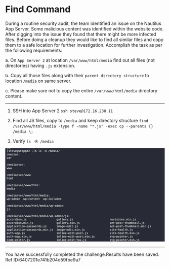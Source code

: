 # Find Command

During a routine security audit, the team identified an issue on the Nautilus App Server. Some malicious content was identified within the website code. After digging into the issue they found that there might be more infected files. Before doing a cleanup they would like to find all similar files and copy them to a safe location for further investigation. Accomplish the task as per the following requirements:

a. On `App Server 2` at location `/var/www/html/media` find out all files (not directories) having `.js` extension.

b. Copy all those files along with their `parent directory structure` to location `/media` on same server.

c. Please make sure not to copy the entire `/var/www/html/media` directory content.

---

1. SSH into App Server 2
   `ssh steve@172.16.238.11`

2. Find all JS files, copy to `/media` and keep directory structure
   `find /var/www/html/media -type f -name "*.js" -exec cp --parents {} /media \;`

3. Verify
   `ls -R /media`

![](images/20230829224756.png)

---
You have successfully completed the challenge.Results have been saved. Ref ID:6407201e741b204d59fbe9a7
